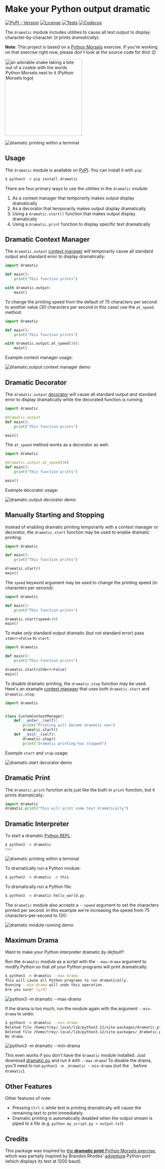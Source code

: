 Make your Python output dramatic
================================

[![PyPI - Version](https://img.shields.io/pypi/v/dramatic.svg?label=PyPI)](https://pypi.org/project/dramatic/)
[![License](https://img.shields.io/pypi/l/dramatic?label=License)](https://opensource.org/licenses/MIT)
[![Tests](https://github.com/treyhunner/dramatic/actions/workflows/test.yml/badge.svg "Tests")](https://github.com/treyhunner/dramatic/actions?workflow=test)
[![Codecov](https://codecov.io/gh/treyhunner/dramatic/graph/badge.svg?token=e2Ah1TKt3g&label=Codecov "Coverage")](https://codecov.io/gh/treyhunner/dramatic)

The `dramatic` module includes utilities to cause all text output to display character-by-character (it prints *dramatically*).

**Note**: This project is based on a [Python Morsels](https://www.pythonmorsels.com) exercise.
If you're working on that exercise right now, please don't look at the source code for this! 😉

<a href="https://www.pythonmorsels.com">
    <img src="https://raw.githubusercontent.com/treyhunner/dramatic/main/screenshots/python-morsels-logo.png" alt="an adorable snake taking a bite out of a cookie with the words Python Morsels next to it (Python Morsels logo)" width="250">
</a>


![dramatic printing within a terminal](https://raw.githubusercontent.com/treyhunner/dramatic/main/screenshots/main.gif)


Usage
-----

The `dramatic` module is available on [PyPI][].
You can install it with `pip`:

```bash
$ python3 -m pip install dramatic
```

There are four primary ways to use the utilities in the `dramatic` module:

1. As a context manager that temporarily makes output display dramatically
2. As a decorator that temporarily makes output display dramatically
3. Using a `dramatic.start()` function that makes output display dramatically
4. Using a `dramatic.print` function to display specific text dramatically


Dramatic Context Manager
------------------------

The `dramatic.output` [context manager][] will temporarily cause all standard output and standard error to display dramatically:

```python
import dramatic

def main():
    print("This function prints")

with dramatic.output:
    main()
```

To change the printing speed from the default of 75 characters per second to another value (30 characters per second in this case) use the `at_speed` method:


```python
import dramatic

def main():
    print("This function prints")

with dramatic.output.at_speed(30):
    main()
```

Example context manager usage:

![dramatic.output context manager demo](https://raw.githubusercontent.com/treyhunner/dramatic/main/screenshots/context.gif)


Dramatic Decorator
------------------

The `dramatic.output` [decorator][] will cause all standard output and standard error to display dramatically while the decorated function is running:

```python
import dramatic

@dramatic.output
def main():
    print("This function prints")

main()
```

The `at_speed` method works as a decorator as well:


```python
import dramatic

@dramatic.output.at_speed(30)
def main():
    print("This function prints")

main()
```

Example decorator usage:

![dramatic.output decorator demo](https://raw.githubusercontent.com/treyhunner/dramatic/main/screenshots/decorator.gif)


Manually Starting and Stopping
------------------------------

Instead of enabling dramatic printing temporarily with a context manager or decorator, the `dramatic.start` function may be used to enable dramatic printing:

```python
import dramatic

def main():
    print("This function prints")

dramatic.start()
main()
```

The `speed` keyword argument may be used to change the printing speed (in characters per second):

```python
import dramatic

def main():
    print("This function prints")

dramatic.start(speed=30)
main()
```

To make *only* standard output dramatic (but not standard error) pass `stderr=False` to `start`:

```python
import dramatic

def main():
    print("This function prints")

dramatic.start(stderr=False)
main()
```

To disable dramatic printing, the `dramatic.stop` function may be used.
Here's an example [context manager][] that uses both `dramatic.start` and `dramatic.stop`:

```python
import dramatic


class CustomContextManager:
    def __enter__(self):
        print("Printing will become dramatic now")
        dramatic.start()
    def __exit__(self):
        dramatic.stop()
        print("Dramatic printing has stopped")
```

Example `start` and `stop` usage:

![dramatic.start decorator demo](https://raw.githubusercontent.com/treyhunner/dramatic/main/screenshots/start.gif)


Dramatic Print
--------------

The `dramatic.print` function acts just like the built-in `print` function, but it prints dramatically:

```python
import dramatic
dramatic.print("This will print some text dramatically")
```


Dramatic Interpreter
--------------------

To start a dramatic [Python REPL][]:

```bash
$ python3 -m dramatic
>>>
```

![dramatic printing within a terminal](https://raw.githubusercontent.com/treyhunner/dramatic/main/screenshots/repl.gif)

To dramatically run a Python module:

```bash
$ python3 -m dramatic -m this
```

To dramatically run a Python file:

```bash
$ python3 -m dramatic hello_world.py
```

The `dramatic` module also accepts a `--speed` argument to set the characters printed per second.
In this example we're increasing the speed from 75 characters-per-second to 120:

![dramatic module running demo](https://raw.githubusercontent.com/treyhunner/dramatic/main/screenshots/module.gif)


Maximum Drama
-------------

Want to make your Python interpreter dramatic *by default*?

Run the `dramatic` module as a script with the `--max-drama` argument to modify Python so that *all* your Python programs will print dramatically:

```bash
$ python3 -m dramatic --max-drama
This will cause all Python programs to run dramatically.
Running --min-drama will undo this operation.
Are you sure? [y/N]
```

![python3 -m dramatic --max-drama](https://raw.githubusercontent.com/treyhunner/dramatic/main/screenshots/max.gif)

If the drama is too much, run the module again with the argument `--min-drama` to undo:

```bash
$ python3 -m dramatic --min-drama
Deleted file /home/trey/.local/lib/python3.12/site-packages/dramatic.pth
Deleted file /home/trey/.local/lib/python3.12/site-packages/_dramatic.py
No drama.
```

![python3 -m dramatic --min-drama](https://raw.githubusercontent.com/treyhunner/dramatic/main/screenshots/min.gif)

This even works if you don't have the `dramatic` module installed.
Just download [dramatic.py](https://github.com/treyhunner/dramatic/blob/main/dramatic.py) and run it with `--max-drama`!
To disable the drama, you'll need to run `python3 -m _dramatic --min-drama` (not the `_` before `dramatic`).


Other Features
--------------

Other features of note:

- Pressing `Ctrl-C` while text is printing dramatically will cause the remaining text to print immediately.
- Dramatic printing is automatically disabled when the output stream is piped to a file (e.g. `python my_script.py > output.txt`)


Credits
-------

This package was inspired by [the **dramatic print** Python Morsels exercise][dramatic print], which was partially inspired by Brandon Rhodes' [adventure][] Python port (which displays its text at 1200 baud).


[pypi]: https://pypi.org/project/dramatic/
[context manager]: https://www.pythonmorsels.com/what-is-a-context-manager/
[decorator]: https://www.pythonmorsels.com/what-is-a-decorator/
[python repl]: https://www.pythonmorsels.com/using-the-python-repl/
[dramatic print]: https://www.pythonmorsels.com/exercises/57338fa2ecc342e3bad18afdbf12aacd/
[adventure]: https://pypi.org/project/adventure/
